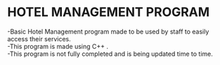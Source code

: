 # HOTEL MANAGEMENT PROGRAM
-Basic Hotel Management program made to be used by staff to easily access their services. 
<br>
-This program is made using C++ .
<br>
-This program is not fully completed and is being updated time to time.
<br>
